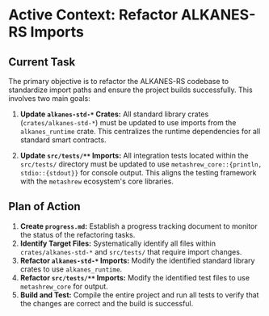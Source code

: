 # Active Context: Refactor ALKANES-RS Imports

## Current Task

The primary objective is to refactor the ALKANES-RS codebase to standardize import paths and ensure the project builds successfully. This involves two main goals:

1.  **Update `alkanes-std-*` Crates:** All standard library crates (`crates/alkanes-std-*`) must be updated to use imports from the `alkanes_runtime` crate. This centralizes the runtime dependencies for all standard smart contracts.

2.  **Update `src/tests/**` Imports:** All integration tests located within the `src/tests/` directory must be updated to use `metashrew_core::{println, stdio::{stdout}}` for console output. This aligns the testing framework with the `metashrew` ecosystem's core libraries.

## Plan of Action

1.  **Create `progress.md`:** Establish a progress tracking document to monitor the status of the refactoring tasks.
2.  **Identify Target Files:** Systematically identify all files within `crates/alkanes-std-*` and `src/tests/` that require import changes.
3.  **Refactor `alkanes-std-*` Imports:** Modify the identified standard library crates to use `alkanes_runtime`.
4.  **Refactor `src/tests/**` Imports:** Modify the identified test files to use `metashrew_core` for output.
5.  **Build and Test:** Compile the entire project and run all tests to verify that the changes are correct and the build is successful.